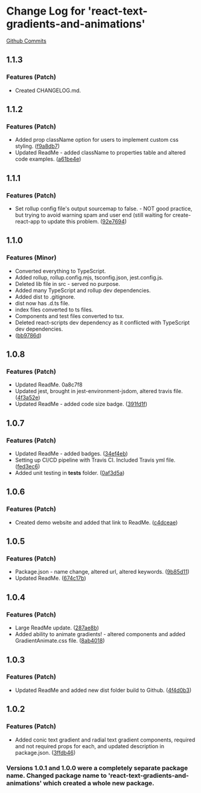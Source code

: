 # Change Log for 'react-text-gradients-and-animations'

[Github Commits](https://github.com/GabrielMurry/react-text-gradients-and-animations/commits/master)

## 1.1.3

### Features (Patch)

* Created CHANGELOG.md.

## 1.1.2

### Features (Patch)

* Added prop className option for users to implement custom css styling. ([f9a8db7](https://github.com/GabrielMurry/react-text-gradients-and-animations/commit/92e7694))
* Updated ReadMe - added className to properties table and altered code examples. ([a61be4e](https://github.com/GabrielMurry/react-text-gradients-and-animations/commit/92e7694))

## 1.1.1

### Features (Patch)

* Set rollup config file's output sourcemap to false. - NOT good practice, but trying to avoid warning spam and user end (still waiting for create-react-app to update this problem. ([92e7694](https://github.com/GabrielMurry/react-text-gradients-and-animations/commit/92e7694))

## 1.1.0

### Features (Minor)

* Converted everything to TypeScript. 
* Added rollup, rollup.config.mjs, tsconfig.json, jest.config.js.
* Deleted lib file in src - served no purpose.
* Added many TypeScript and rollup dev dependencies.
* Added dist to .gitignore.
* dist now has .d.ts file.
* index files converted to ts files. 
* Components and test files converted to tsx.
* Deleted react-scripts dev dependency as it conflicted with TypeScript dev dependencies.
* ([bb9786d](https://github.com/GabrielMurry/react-text-gradients-and-animations/commit/92e7694))

## 1.0.8

### Features (Patch)

* Updated ReadMe. 0a8c7f8
* Updated jest, brought in jest-environment-jsdom, altered travis file. ([4f3a52e](https://github.com/GabrielMurry/react-text-gradients-and-animations/commit/4f3a52e))
* Updated ReadMe - added code size badge. ([391fd1f](https://github.com/GabrielMurry/react-text-gradients-and-animations/commit/391fd1f))

## 1.0.7

### Features (Patch)

* Updated ReadMe - added badges. ([34ef4eb](https://github.com/GabrielMurry/react-text-gradients-and-animations/commit/34ef4eb))
* Setting up CI/CD pipeline with Travis CI. Included Travis yml file. ([fed3ec6](https://github.com/GabrielMurry/react-text-gradients-and-animations/commit/fed3ec6))
* Added unit testing in __tests__ folder. ([0af3d5a](https://github.com/GabrielMurry/react-text-gradients-and-animations/commit/0af3d5a))

## 1.0.6

### Features (Patch)

* Created demo website and added that link to ReadMe. ([c4dceae](https://github.com/GabrielMurry/react-text-gradients-and-animations/commit/c4dceae))

## 1.0.5

### Features (Patch)

* Package.json - name change, altered url, altered keywords. ([9b85d11](https://github.com/GabrielMurry/react-text-gradients-and-animations/commit/9b85d11))
* Updated ReadMe. ([674c17b](https://github.com/GabrielMurry/react-text-gradients-and-animations/commit/674c17b))

## 1.0.4

### Features (Patch)

* Large ReadMe update. ([287ae8b](https://github.com/GabrielMurry/react-text-gradients-and-animations/commit/287ae8b))
* Added ability to animate gradients! - altered components and added GradientAnimate.css file. ([8ab4018](https://github.com/GabrielMurry/react-text-gradients-and-animations/commit/8ab4018))

## 1.0.3

### Features (Patch)

* Updated ReadMe and added new dist folder build to Github. ([4f4d0b3](https://github.com/GabrielMurry/react-text-gradients-and-animations/commit/4f4d0b3))

## 1.0.2

### Features (Patch)

* Added conic text gradient and radial text gradient components, required and not required props for each, and updated description in package.json. ([3ffdb46](https://github.com/GabrielMurry/react-text-gradients-and-animations/commit/3ffdb46))

### Versions 1.0.1 and 1.0.0 were a completely separate package name. Changed package name to 'react-text-gradients-and-animations' which created a whole new package.




